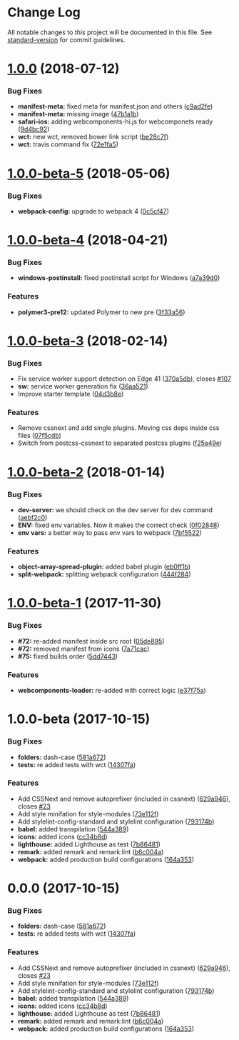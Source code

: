 # Change Log

All notable changes to this project will be documented in this file. See [standard-version](https://github.com/conventional-changelog/standard-version) for commit guidelines.

<a name="1.0.0"></a>
# [1.0.0](https://github.com/PolymerX/polymer-skeleton/compare/v1.0.0-beta-5...v1.0.0) (2018-07-12)


### Bug Fixes

* **manifest-meta:** fixed meta for manifest.json and others ([c9ad2fe](https://github.com/PolymerX/polymer-skeleton/commit/c9ad2fe))
* **manifest-meta:** missing image ([47b1a1b](https://github.com/PolymerX/polymer-skeleton/commit/47b1a1b))
* **safari-ios:** adding webcomponents-hi.js for webcomponets ready ([9d4bc92](https://github.com/PolymerX/polymer-skeleton/commit/9d4bc92))
* **wct:** new wct, removed bower link script ([be28c7f](https://github.com/PolymerX/polymer-skeleton/commit/be28c7f))
* **wct:** travis command fix ([72e1fa5](https://github.com/PolymerX/polymer-skeleton/commit/72e1fa5))



<a name="1.0.0-beta-5"></a>
# [1.0.0-beta-5](https://github.com/PolymerX/polymer-skeleton/compare/v1.0.0-beta-4...v1.0.0-beta-5) (2018-05-06)


### Bug Fixes

* **webpack-config:** upgrade to webpack 4 ([0c5cf47](https://github.com/PolymerX/polymer-skeleton/commit/0c5cf47))



<a name="1.0.0-beta-4"></a>
# [1.0.0-beta-4](https://github.com/PolymerX/polymer-skeleton/compare/v1.0.0-beta-3...v1.0.0-beta-4) (2018-04-21)


### Bug Fixes

* **windows-postinstall:** fixed postinstall script for Windows ([a7a39d0](https://github.com/PolymerX/polymer-skeleton/commit/a7a39d0))


### Features

* **polymer3-pre12:** updated Polymer to new pre ([3f33a56](https://github.com/PolymerX/polymer-skeleton/commit/3f33a56))



<a name="1.0.0-beta-3"></a>
# [1.0.0-beta-3](https://github.com/PolymerX/polymer-skeleton/compare/v1.0.0-beta-2...v1.0.0-beta-3) (2018-02-14)


### Bug Fixes

* Fix service worker support  detection on Edge 41 ([370a5db](https://github.com/PolymerX/polymer-skeleton/commit/370a5db)), closes [#107](https://github.com/PolymerX/polymer-skeleton/issues/107)
* **sw:** service worker generation fix ([36aa521](https://github.com/PolymerX/polymer-skeleton/commit/36aa521))
* Improve starter template ([04d3b8e](https://github.com/PolymerX/polymer-skeleton/commit/04d3b8e))


### Features

* Remove cssnext and add single plugins. Moving css deps inside css files ([07f5cdb](https://github.com/PolymerX/polymer-skeleton/commit/07f5cdb))
* Switch from postcss-cssnext to separated postcss plugins ([f25a49e](https://github.com/PolymerX/polymer-skeleton/commit/f25a49e))



<a name="1.0.0-beta-2"></a>
# [1.0.0-beta-2](https://github.com/PolymerX/polymer-skeleton/compare/v1.0.0-beta-1...v1.0.0-beta-2) (2018-01-14)


### Bug Fixes

* **dev-server:** we should check on the dev server for dev command ([aebf2c0](https://github.com/PolymerX/polymer-skeleton/commit/aebf2c0))
* **ENV:** fixed env variables. Now it makes the correct check ([0f02848](https://github.com/PolymerX/polymer-skeleton/commit/0f02848))
* **env vars:** a better way to pass env vars to webpack ([7bf5522](https://github.com/PolymerX/polymer-skeleton/commit/7bf5522))


### Features

* **object-array-spread-plugin:** added babel plugin ([eb0ff1b](https://github.com/PolymerX/polymer-skeleton/commit/eb0ff1b))
* **split-webpack:** splitting webpack configuration ([444f284](https://github.com/PolymerX/polymer-skeleton/commit/444f284))



<a name="1.0.0-beta-1"></a>
# [1.0.0-beta-1](https://github.com/PolymerX/polymer-skeleton/compare/v1.0.0-beta...v1.0.0-beta-1) (2017-11-30)


### Bug Fixes

* **#72:** re-added manifest inside src root  ([05de895](https://github.com/PolymerX/polymer-skeleton/commit/05de895))
* **#72:** removed manifest from icons ([7a71cac](https://github.com/PolymerX/polymer-skeleton/commit/7a71cac))
* **#75:** fixed builds order ([5dd7443](https://github.com/PolymerX/polymer-skeleton/commit/5dd7443))


### Features

* **webcomponents-loader:** re-added with correct logic ([e37f75a](https://github.com/PolymerX/polymer-skeleton/commit/e37f75a))



<a name="1.0.0-beta"></a>
# 1.0.0-beta (2017-10-15)


### Bug Fixes

* **folders:** dash-case ([581a672](https://github.com/PolymerX/polymer-skeleton/commit/581a672))
* **tests:** re added tests with wct ([14307fa](https://github.com/PolymerX/polymer-skeleton/commit/14307fa))


### Features

* Add CSSNext and remove autoprefixer (included in cssnext) ([629a946](https://github.com/PolymerX/polymer-skeleton/commit/629a946)), closes [#23](https://github.com/PolymerX/polymer-skeleton/issues/23)
* Add style minifation for style-modules ([73e112f](https://github.com/PolymerX/polymer-skeleton/commit/73e112f))
* Add stylelint-config-standard and stylelint configuration ([793174b](https://github.com/PolymerX/polymer-skeleton/commit/793174b))
* **babel:** added transpilation ([544a389](https://github.com/PolymerX/polymer-skeleton/commit/544a389))
* **icons:** added icons ([cc34b8d](https://github.com/PolymerX/polymer-skeleton/commit/cc34b8d))
* **lighthouse:** added Lighthouse as test ([7b86481](https://github.com/PolymerX/polymer-skeleton/commit/7b86481))
* **remark:** added remark and remark:lint ([b6c004a](https://github.com/PolymerX/polymer-skeleton/commit/b6c004a))
* **webpack:** added production build configurations ([164a353](https://github.com/PolymerX/polymer-skeleton/commit/164a353))



<a name="0.0.0"></a>
# 0.0.0 (2017-10-15)


### Bug Fixes

* **folders:** dash-case ([581a672](https://github.com/PolymerX/polymer-skeleton/commit/581a672))
* **tests:** re added tests with wct ([14307fa](https://github.com/PolymerX/polymer-skeleton/commit/14307fa))


### Features

* Add CSSNext and remove autoprefixer (included in cssnext) ([629a946](https://github.com/PolymerX/polymer-skeleton/commit/629a946)), closes [#23](https://github.com/PolymerX/polymer-skeleton/issues/23)
* Add style minifation for style-modules ([73e112f](https://github.com/PolymerX/polymer-skeleton/commit/73e112f))
* Add stylelint-config-standard and stylelint configuration ([793174b](https://github.com/PolymerX/polymer-skeleton/commit/793174b))
* **babel:** added transpilation ([544a389](https://github.com/PolymerX/polymer-skeleton/commit/544a389))
* **icons:** added icons ([cc34b8d](https://github.com/PolymerX/polymer-skeleton/commit/cc34b8d))
* **lighthouse:** added Lighthouse as test ([7b86481](https://github.com/PolymerX/polymer-skeleton/commit/7b86481))
* **remark:** added remark and remark:lint ([b6c004a](https://github.com/PolymerX/polymer-skeleton/commit/b6c004a))
* **webpack:** added production build configurations ([164a353](https://github.com/PolymerX/polymer-skeleton/commit/164a353))

